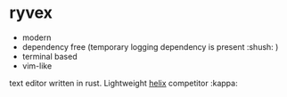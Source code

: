 # ryvex

- modern
- dependency free (temporary logging dependency is present :shush: )
- terminal based
- vim-like

text editor written in rust. Lightweight [helix](https://helix-editor.com/) competitor :kappa:
